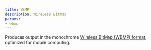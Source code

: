 ```yaml
---
title: WBMP
description: Wireless Bitmap
params:
- wbmp
---
```

Produces output in the monochrome [Wireless BitMap (WBMP)
format](https://en.wikipedia.org/wiki/Wireless_Application_Protocol_Bitmap_Format),
optimized for mobile computing.

